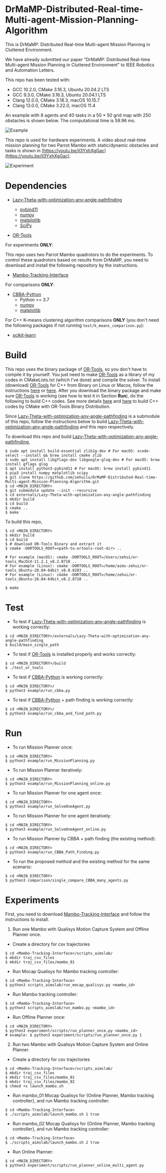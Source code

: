 # DrMaMP-Distributed-Real-time-Multi-agent-Mission-Planning-Algorithm
This is DrMaMP: Distributed Real-time Multi-agent Mission Planning in Cluttered Environment.

We have already submitted our paper "DrMaMP: Distributed Real-time Multi-agent Mission Planning in Cluttered Environment" to IEEE Robotics and Automation Letters.


This repo has been tested with:
* GCC 10.2.0, CMake 3.16.3, Ubuntu 20.04.2 LTS
* GCC 9.3.0, CMake 3.16.3, Ubuntu 20.04.1 LTS
* Clang 12.0.0, CMake 3.18.3, macOS 10.15.7
* Clang 13.0.0, CMake 3.22.0, macOS 11.4


An example with 8 agents and 40 tasks in a 50 * 50 grid map with 250 obstacles is shown below. The computational time is 59.96 ms.

![Example](doc/example_after.png?raw=true "Example")


This repo is used for hardware experiments. A video about real-time mission planning for two Parrot Mambo with static/dynamic obstacles and tasks is shown in [https://youtu.be/il3YxhXgGac](https://youtu.be/il3YxhXgGac).

![Experiment](doc/experiment_screenshoot.jpeg?raw=true "Experiment")

Dependencies
============
* [Lazy-Theta-with-optimization-any-angle-pathfinding](https://github.com/zehuilu/Lazy-Theta-with-optimization-any-angle-pathfinding)
  - [pybind11](https://github.com/pybind/pybind11)
  - [numpy](https://numpy.org/)
  - [matplotlib](https://matplotlib.org/)
  - [SciPy](https://www.scipy.org/)

* [OR-Tools](https://developers.google.com/optimization)


For experiments **ONLY**:

This repo uses two Parrot Mambo quadrotors to do the experiments. To control these quadrotors based on results from DrMaMP, you need to download and install the following repository by the instructions.
* [Mambo-Tracking-Interface](https://github.com/zehuilu/Mambo-Tracking-Interface)

For comparisons **ONLY**:
* [CBBA-Python](https://github.com/zehuilu/CBBA-Python.git)
  - Python >= 3.7
  - [numpy](https://numpy.org/)
  - [matplotlib](https://matplotlib.org/)

For C++ K-means clustering algorithm comparisons **ONLY** (you don't need the following packages if not running `test/k_means_comparison.py`):
  - [scikit-learn](https://scikit-learn.org/stable/)

Build
=====

This repo uses the binary package of [OR-Tools](https://developers.google.com/optimization), so you don't have to compile it by yourself. You just need to make [OR-Tools](https://developers.google.com/optimization) as a library of my codes in CMakeLists.txt (which I've done) and compile the solver.
To install (download) [OR-Tools](https://developers.google.com/optimization) for C++ from Binary on Linux or Macos, follow the instructions [here](https://developers.google.com/optimization/install/cpp/linux) or [here](https://developers.google.com/optimization/install/cpp/mac). After you download the binary package and make sure [OR-Tools](https://developers.google.com/optimization) is working (see how to test it in Section **Run**), do the following to build C++ codes. See more details [here](https://github.com/jwdinius/ortools-with-cmake) and [here](https://github.com/google/or-tools/issues/1440) to build C++ codes by CMake with OR-Tools Binary Distribution.


Since [Lazy-Theta-with-optimization-any-angle-pathfinding](https://github.com/zehuilu/Lazy-Theta-with-optimization-any-angle-pathfinding) is a submodule of this repo, follow the instructions below to build [Lazy-Theta-with-optimization-any-angle-pathfinding](https://github.com/zehuilu/Lazy-Theta-with-optimization-any-angle-pathfinding) and this repo respectively.


To download this repo and build [Lazy-Theta-with-optimization-any-angle-pathfinding](https://github.com/zehuilu/Lazy-Theta-with-optimization-any-angle-pathfinding),
```
$ sudo apt install build-essential zlib1g-dev # For macOS: xcode-select --install && brew install cmake zlib
$ sudo apt install libgflags-dev libgoogle-glog-dev # For macOS: brew install gflags glog
$ apt install python3-pybind11 # For macOS: brew install pybind11
$ pip3 install numpy matplotlib scipy
$ git clone https://github.com/zehuilu/DrMaMP-Distributed-Real-time-Multi-agent-Mission-Planning-Algorithm.git
$ cd <MAIN_DIRECTORY>
$ git submodule update --init --recursive
$ cd externals/Lazy-Theta-with-optimization-any-angle-pathfinding
$ mkdir build
$ cd build
$ cmake ..
$ make
```


To build this repo,
```
$ cd <MAIN_DIRECTORY>
$ mkdir build
$ cd build
$ # download OR-Tools Binary and extract it
$ cmake -DORTOOLS_ROOT=<path-to-ortools-root-dir> ..

# For example (macOS): cmake -DORTOOLS_ROOT=/Users/zehui/or-tools_MacOsX-11.2.1_v8.2.8710 ..
# For example (Linux): cmake -DORTOOLS_ROOT=/home/aims-zehui/or-tools_Ubuntu-20.04-64bit_v8.0.8283 ..
# For example (Linux): cmake -DORTOOLS_ROOT=/home/zehui/or-tools_Ubuntu-20.04-64bit_v8.2.8710 ..

$ make
```


Test
====

* To test if [Lazy-Theta-with-optimization-any-angle-pathfinding](https://github.com/zehuilu/Lazy-Theta-with-optimization-any-angle-pathfinding) is working correctly:
```
$ cd <MAIN_DIRECTORY>/externals/Lazy-Theta-with-optimization-any-angle-pathfinding
$ build/main_single_path
```

* To test if [OR-Tools](https://developers.google.com/optimization) is installed properly and works correctly:
```
$ cd <MAIN_DIRECTORY>/build
$ ./test_or_tools
```

* To test if [CBBA-Python](https://github.com/zehuilu/CBBA-Python.git) is working correctly:
```
$ cd <MAIN_DIRECTORY>/
$ python3 example/run_cbba.py
```

* To test if [CBBA-Python](https://github.com/zehuilu/CBBA-Python.git) + path finding is working correctly:
```
$ cd <MAIN_DIRECTORY>/
$ python3 example/run_cbba_and_find_path.py
```


Run
===

<!-- * To run the solver in C++:
```
$ cd <MAIN_DIRECTORY>/build
$ ./test_solve_cpp
``` -->

* To run Mission Planner once:
```
$ cd <MAIN_DIRECTORY>
$ python3 example/run_MissionPlanning.py
```

* To run Mission Planner iteratively:
```
$ cd <MAIN_DIRECTORY>
$ python3 example/run_MissionPlanning_online.py
```

* To run Mission Planner for one agent once:
```
$ cd <MAIN_DIRECTORY>
$ python3 example/run_SolveOneAgent.py
```

* To run Mission Planner for one agent iteratively:
```
$ cd <MAIN_DIRECTORY>
$ python3 example/run_SolveOneAgent_online.py
```

* To run Mission Planner by CBBA + path finding (the existing method):
```
$ cd <MAIN_DIRECTORY>
$ python3 example/run_CBBA_Path_Finding.py
```

* To run the proposed method and the existing method for the same scenario:
```
$ cd <MAIN_DIRECTORY>
$ python3 comparison/single_compare_CBBA_many_agents.py
```


Experiments
===========

First, you need to download [Mambo-Tracking-Interface](https://github.com/zehuilu/Mambo-Tracking-Interface) and follow the instructions to install.


1. Run one Mambo with Qualisys Motion Capture System and Offline Planner once.

* Create a directory for csv trajectories
```
$ cd <Mambo-Tracking-Interface>/scripts_aimslab/
$ mkdir traj_csv_files
$ mkdir traj_csv_files/mambo_01
```

* Run Mocap Qualisys for Mambo tracking controller:
```
$ cd <Mambo-Tracking-Interface>
$ python3 scripts_aimslab/run_mocap_qualisys.py <mambo_id>
```

* Run Mambo tracking controller:
```
$ cd <Mambo-Tracking-Interface>
$ python3 scripts_aimslab/run_mambo.py <mambo_id>
```

* Run Offline Planner once:
```
$ cd <MAIN_DIRECTORY>
$ python3 experiment/scripts/run_planner_once.py <mambo_id>
# example: $ python3 experiment/scripts/run_planner_once.py 1
```


2. Run two Mambo with Qualisys Motion Capture System and Online Planner.

* Create a directory for csv trajectories
```
$ cd <Mambo-Tracking-Interface>/scripts_aimslab/
$ mkdir traj_csv_files
$ mkdir traj_csv_files/mambo_01
$ mkdir traj_csv_files/mambo_02
$ chmod +x launch_mambo.sh
```

* Run mambo_01 Mocap Qualisys for {Online Planner, Mambo tracking controller}, and run Mambo tracking controller:
```
$ cd <Mambo-Tracking-Interface>
$ ./scripts_aimslab/launch_mambo.sh 1 true
```

* Run mambo_02 Mocap Qualisys for {Online Planner, Mambo tracking controller}, and run Mambo tracking controller:
```
$ cd <Mambo-Tracking-Interface>
$ ./scripts_aimslab/launch_mambo.sh 2 true
```

* Run Online Planner:
```
$ cd <MAIN_DIRECTORY>
$ python3 experiment/scripts/run_planner_online_multi_agent.py
```


<!-- 3. Run one Mambo with Qualisys Motion Capture System and Online Planner.

**NOTE**: I revised `AgentFSMExp.py` to make the hardware experiment with multiple agents work. But I haven't revised the scripts about single agent case. I will do that later (Feb. 21, 2022). But any scripts related to multiple agents DO work.

* Create a directory for csv trajectories
```
$ cd <Mambo-Tracking-Interface>/scripts_aimslab/
$ mkdir traj_csv_files
$ mkdir traj_csv_files/mambo_01
$ chmod +x launch_mambo.sh
```

* Run Mocap Qualisys for {Online Planner, Mambo tracking controller}, and run Mambo tracking controller:
```
$ cd <Mambo-Tracking-Interface>
$ ./scripts_aimslab/launch_mambo.sh <mambo_id> <run_mambo_flag>
# example: $ ./scripts_aimslab/launch_mambo.sh 1 true
```

* Run Online Planner:
```
$ cd <MAIN_DIRECTORY>
$ python3 experiment/scripts/run_planner_online.py <mambo_id>
# example: $ python3 experiment/scripts/run_planner_online.py
# example: $ python3 experiment/scripts/run_planner_online.py 1
# example: $ python3 experiment/scripts/run_planner_online.py 2
``` -->

